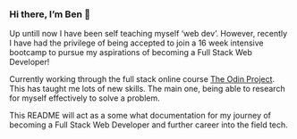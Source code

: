 ### Hi there, I’m Ben 👋

Up untill now I have been self teaching myself ‘web dev’. However, recently I have had the privilege of being accepted to join a 16 week intensive bootcamp to pursue my aspirations of becoming a Full Stack Web Developer!

Currently working through the full stack online course [The Odin Project](https://www.theodinproject.com/). This has taught me lots of new skills. The main one, being able to research for myself effectively to solve a problem.

This README will act as a some what documentation for my journey of becoming a Full Stack Web Developer and further career into the field tech.

<!--
**bennyfreemantle/bennyfreemantle** is a ✨ _special_ ✨ repository because its `README.md` (this file) appears on your GitHub profile.

Here are some ideas to get you started:

- 🔭 I’m currently working on ...
- 🌱 I’m currently learning ...
- 👯 I’m looking to collaborate on ...
- 🤔 I’m looking for help with ...
- 💬 Ask me about ...
- 📫 How to reach me: ...
- 😄 Pronouns: ...
- ⚡ Fun fact: ...
-->
